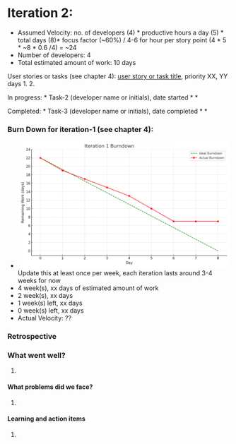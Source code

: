# Iteration 2:

* Assumed Velocity: no. of developers (4) * productive hours a day (5) * total days (8)* focus factor (~60%) / 4-6 for hour per story point
  (4 * 5 * ~8 * 0.6 /4) = ~24
* Number of developers: 4
* Total estimated amount of work: 10 days

User stories or tasks (see chapter 4): [user story or task title](./user_stories/user_story_01_title.md), priority XX, YY days 
1. 
2. 


In progress: * Task-2 (developer name or initials), date started
* 
* 


Completed: * Task-3 (developer name or initials), date completed
* 
* 

### Burn Down for iteration-1 (see chapter 4):
* ![Example](burn_down_graphs/iteration1_burndown_chart.png) 
Update this at least once per week, each iteration lasts around 3-4 weeks for now 
* 4 week(s), xx days of estimated amount of work 
* 2 week(s), xx days
* 1 week(s) left, xx days
* 0 week(s) left, xx days
* Actual Velocity: ?? 

### Retrospective

### What went well? 

1. 

#### What problems did we face?

1. 

#### Learning and action items 

1. 
